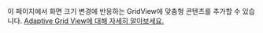 ﻿ 이 페이지에서 화면 크기 변경에 반응하는 GridView에 맞춤형 콘텐츠를 추가할 수 있습니다. [Adaptive Grid View에 대해 자세히 알아보세요.](https://docs.microsoft.com/windows/communitytoolkit/controls/adaptivegridview)